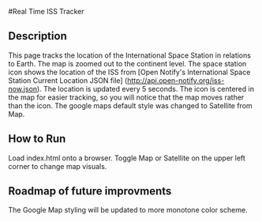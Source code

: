 #Real Time ISS Tracker
## Description
This page tracks the location of the International Space Station in relations to Earth. The map is zoomed out to the continent level. The space station icon shows the location of the ISS from [Open Notify's International Space Station Current Location JSON file] (http://api.open-notify.org/iss-now.json). The location is updated every 5 seconds. The icon is centered in the map for easier tracking, so you will notice that the map moves rather than the icon. The google maps default style was changed to Satellite from Map.
## How to Run
Load index.html onto a browser. Toggle Map or Satellite on the upper left corner to change map visuals. 
## Roadmap of future improvments
The Google Map styling will be updated to more monotone color scheme.